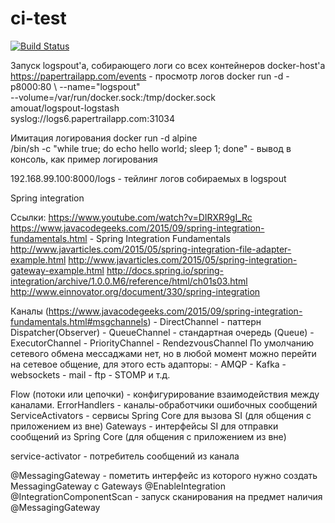 # ci-test

[![Build Status](https://travis-ci.org/valery-nik/ci-test.svg?branch=master)](https://travis-ci.org/valery-nik/ci-test)

Запуск logspout'а, собирающего логи со всех контейнеров docker-host'а
https://papertrailapp.com/events - просмотр логов
docker run -d -p8000:80 \ 
--name="logspout" \
--volume=/var/run/docker.sock:/tmp/docker.sock \
amouat/logspout-logstash \
syslog://logs6.papertrailapp.com:31034

Имитация логирования
docker run -d alpine \
/bin/sh -c "while true; do echo hello world; sleep 1; done" - вывод в консоль, как пример логирования

192.168.99.100:8000/logs - тейлинг логов собираемых в logspout

Spring integration

Ссылки:
    https://www.youtube.com/watch?v=DIRXR9gI_Rc
    https://www.javacodegeeks.com/2015/09/spring-integration-fundamentals.html - Spring Integration Fundamentals
    http://www.javarticles.com/2015/05/spring-integration-file-adapter-example.html
    http://www.javarticles.com/2015/05/spring-integration-gateway-example.html
    http://docs.spring.io/spring-integration/archive/1.0.0.M6/reference/html/ch01s03.html
    http://www.einnovator.org/document/330/spring-integration
    

Каналы (https://www.javacodegeeks.com/2015/09/spring-integration-fundamentals.html#msgchannels)
    - DirectChannel - паттерн Dispatcher(Observer)
    - QueueChannel - стандартная очередь (Queue)
    - ExecutorChannel
    - PriorityChannel
    - RendezvousChannel
По умолчанию сетевого обмена мессаджами нет, но в любой момент можно перейти на сетевое общение, 
   для этого есть адапторы:
     - AMQP
     - Kafka
     - websockets
     - mail
     - ftp
     - STOMP и т.д.
    
Flow (потоки или цепочки) - конфигурирование взаимодействия между каналами.
ErrorHandlers - каналы-обработчики ошибочных сообщений
ServiceActivators - сервисы Spring Core для вызова SI (для общения с приложением из вне)
Gateways - интерфейсы SI для отправки сообщений из Spring Core (для общения с приложением из вне)

service-activator - потребитель сообщений из канала

@MessagingGateway - пометить интерфейс из которого нужно создать MessagingGateway с Gateways
@EnableIntegration
@IntegrationComponentScan - запуск сканирования на предмет наличия @MessagingGateway